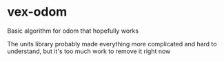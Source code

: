 # vex-odom
Basic algorithm for odom that hopefully works

The units library probably made everything more complicated and hard to understand, but it's too much work to remove it right now
